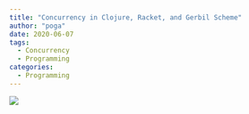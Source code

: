 ```yaml
---
title: "Concurrency in Clojure, Racket, and Gerbil Scheme"
author: "poga"
date: 2020-06-07
tags:
  - Concurrency
  - Programming
categories:
  - Programming
---
```


![](/post/2020-06-07-concurrency-clojure-racket-gerbil/index.jpeg)

<!--more-->
